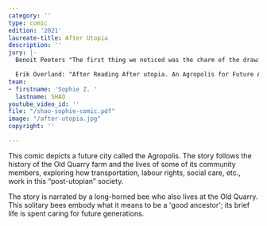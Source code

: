 ```yaml
---
category: ''
type: comic
edition: '2021'
laureate-title: After Utopia
description: ''
jury: |-
  Benoït Peeters "The first thing we noticed was the charm of the drawings, the quality of the colouring, which gives a very nuanced atmosphere, very contrasted, far from the chromos. And the second thing that struck us and seduced us was the theme. To approach the story from the point of view of a bee. This is a very positive sign in itself, because it means that in this future world, in a few decades, bees, which we know how important they are and how threatened they are, are still there. And this bee, which has just been born and which knows that its life will be short, tells us in its own way the story of a world of tomorrow which is a world after the utopias. For a very long time, we believed that utopias were a really positive thing, that is to say that utopia meant dreaming of tomorrow. But what this history shows us is that utopia can be suffocating, overwhelming, and that perhaps the world we are experiencing today, and whose ravages and social, economic and ecological damage we are seeing, was guided by a utopia. For example, that of productivism. And that the success of tomorrow's world is perhaps to free ourselves from this obligation to utopia, from this somewhat totalizing, even totalitarian obligation to utopia, to simply try to restore things. And this bee presents itself as a "future ancestor", which in itself is a very nice word".

  Erik Overland: "After Reading After utopia. An Agropolis for Future Ancestors, there were some things that struck my mind. The first is the concept of “post-utopia”. The first time I read this piece, which contains a lot of fantastic drawings, I was a bit uncertain if I liked the term. Then I read it again, and I must say I really enjoyed it. Because the term “post-utopia” is a critique of what I assume are the kind of non-reflective or naïve utopians, who want to save the world and want to do the good things, the best things they can imagine, and the result of that isn’t always very promising. And therefore the author created the term “post utopianism” and I like this way of doing things. But that being said, I must look at the content and as a futurist I must say that even in a post utopian society, the After Utopia Agropolis that is described, I don’t know how far in the future these ideas are; to me the story is not surprising. But the narrator, the subject in the story, the bee, is interesting. Because it is a symbol of a very interesting environmental challenge of our time."
team:
- firstname: 'Sophie Z. '
  lastname: SHAO
youtube_video_id: ''
file: "/shao-sophie-comic.pdf"
image: "/after-utopia.jpg"
copyright: ''

---
```

This comic depicts a future city called the Agropolis. The story follows the history of the Old Quarry farm and the lives of some of its community members, exploring how transportation, labour rights, social care, etc., work in this “post-utopian” society. 

The story is narrated by a long-horned bee who also lives at the Old Quarry. This solitary bees embody what it means to be a 'good ancestor'; its brief life is spent caring for future generations.